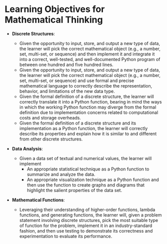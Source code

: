 # Learning Objectives for Mathematical Thinking

- **Discrete Structures**:
  - Given the opportunity to input, store, and output a new type of data, the
    learner will pick the correct mathematical object (e.g., a number, set,
    multi-set, or sequence) and then implement it and integrate it into a correct,
    well-tested, and well-documented Python program of between one hundred and
    five hundred lines.
  - Given the opportunity to input, store, and output a new type of data, the
    learner will pick the correct mathematical object (e.g., a number, set,
    multi-set, or sequence) and use formal and precise mathematical language to
    correctly describe the representation, behavior, and limitations of the new
    data type.
  - Given the formal definition of a discrete structure, the learner will
    correctly translate it into a Python function, bearing in mind the ways in
    which the working Python function may diverge from the formal definition due
    to implementation concerns related to computational costs and storage
    overheads.
  - Given the formal definition of a discrete structure and its implementation as
    a Python function, the learner will correctly describe its properties and
    explain how it is similar to and different from other discrete structures.

- **Data Analysis**:
  - Given a data set of textual and numerical values, the learner will implement
    - An appropriate statistical technique as a Python function to summarize and
    analyze the data.
    - An appropriate visualization technique as a Python function and then use the
    function to create graphs and diagrams that highlight the salient properties
    of the data set.

- **Mathematical Functions**:
  - Leveraging their understanding of higher-order functions, lambda functions,
    and generating functions, the learner will, given a problem statement
    involving discrete structures, pick the most suitable type of function for the
    problem, implement it in an industry-standard fashion, and then use testing to
    demonstrate its correctness and experimentation to evaluate its performance.
